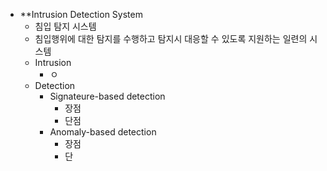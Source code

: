 - **Intrusion Detection System
	- 침입 탐지 시스템
	- 침입행위에 대한 탐지를 수행하고 탐지시 대응할 수 있도록 지원하는 일련의 시스템
	- Intrusion
		- ㅇ
	- Detection
		- Signateure-based detection
			- 장점
			- 단점
		- Anomaly-based detection
			- 장점
			- 단